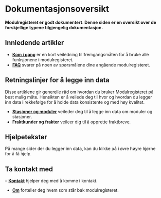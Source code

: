 ﻿# Dokumentasjonsoversikt
**Modulregisteret er godt dokumentert.
Denne siden er en oversikt over de forskjellige typene tilgjengelig dokumentasjon.**

## Innledende artikler

- [**Kom i gang**](Content/articles-getstarted) er en kort veiledning til fremgangsmåten for å bruke alle funksjonene i modulregisteret.
- [**FAQ**](Content/articles-FAQ) svarer på noen av spørsmålene dine angående modulregisteret.

## Retningslinjer for å legge inn data
Disse artiklene gir generelle råd om hvordan du bruker Modulregisteret på best mulig måte.
Hensikten er å veilede deg til hvor og hvordan du legger inn data i rekkefølge
for å holde data konsistente og med høy kvalitet.
- [**Stasjoner og moduler**](Content/articles-modulesandstations) veileder deg til å legge inn data om moduler og stasjoner.
- [**Fraktkunder og frakter**](Content/articles-CustomersAndFreights) veileer dig til å opprette fraktbreve.
## Hjelpetekster
På mange sider der du legger inn data, kan du klikke på <span class="fa fa-question-circle"></span> i øvre høyre hjørne for å få hjelp.

## Ta kontakt med
– [**Kontakt**](Contact) hjelper deg med å komme i kontakt.
- [**Om**](About) forteller deg hvem som står bak modulregisteret.

